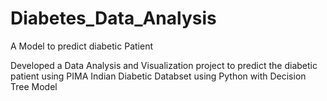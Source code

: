 # Diabetes_Data_Analysis
A Model to predict diabetic Patient 


Developed a Data Analysis and Visualization project to predict the diabetic patient using PIMA Indian Diabetic Databset using Python with Decision Tree Model
